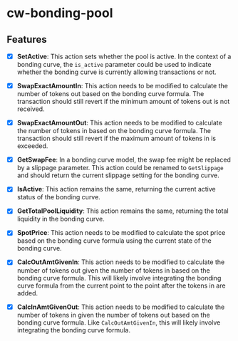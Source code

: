 # cw-bonding-pool


## Features 
- [X] **SetActive**: This action sets whether the pool is active. In the context of a bonding curve, the `is_active` parameter could be used to indicate whether the bonding curve is currently allowing transactions or not.

- [X] **SwapExactAmountIn**: This action needs to be modified to calculate the number of tokens out based on the bonding curve formula. The transaction should still revert if the minimum amount of tokens out is not received.

- [X] **SwapExactAmountOut**: This action needs to be modified to calculate the number of tokens in based on the bonding curve formula. The transaction should still revert if the maximum amount of tokens in is exceeded.

- [X] **GetSwapFee**: In a bonding curve model, the swap fee might be replaced by a slippage parameter. This action could be renamed to `GetSlippage` and should return the current slippage setting for the bonding curve.

- [X] **IsActive**: This action remains the same, returning the current active status of the bonding curve.

- [X] **GetTotalPoolLiquidity**: This action remains the same, returning the total liquidity in the bonding curve.

- [X] **SpotPrice**: This action needs to be modified to calculate the spot price based on the bonding curve formula using the current state of the bonding curve.

- [X] **CalcOutAmtGivenIn**: This action needs to be modified to calculate the number of tokens out given the number of tokens in based on the bonding curve formula. This will likely involve integrating the bonding curve formula from the current point to the point after the tokens in are added.

- [X] **CalcInAmtGivenOut**: This action needs to be modified to calculate the number of tokens in given the number of tokens out based on the bonding curve formula. Like `CalcOutAmtGivenIn`, this will likely involve integrating the bonding curve formula.
